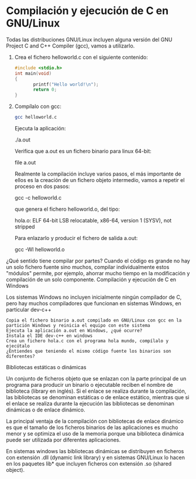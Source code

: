 # Compilación y ejecución de C en GNU/Linux

Todas las distribuciones GNU/Linux incluyen alguna versión del GNU Project C and C++ Compiler (gcc), vamos a utilizarlo.

1. Crea el fichero helloworld.c con el siguiente contenido:

	```c
	#include <stdio.h>
	int main(void) 
	{ 
           printf("Hello world!\n"); 
           return 0; 
	} 
	```

2. Compílalo con gcc:

   ```bash
   gcc helloworld.c
   ```
   

    Ejecuta la aplicación:

    ./a.out

    Verifica que a.out es un fichero binario para linux 64-bit:

    file a.out

    Realmente la compilación incluye varios pasos, el más importante de ellos es la creación de un fichero objeto intermedio, vamos a repetir el proceso en dos pasos:

     gcc -c helloworld.c 

    que genera el fichero helloworld.o, del tipo:

    hola.o: ELF 64-bit LSB relocatable, x86-64, version 1 (SYSV), not stripped

    Para enlazarlo y producir el fichero de salida a.out:

    gcc -Wl helloworld.o

¿Qué sentido tiene compilar por partes? Cuando el código es grande no hay un solo fichero fuente sino muchos, compilar individualmente estos "módulos" permite, por ejemplo, ahorrar mucho tiempo en la modificación y compilación de un solo componente.
Compilación y ejecución de C en Windows

Los sistemas Windows no incluyen inicialmente ningún compilador de C, pero hay muchos compiladores que funcionan en sistemas Windows, en particular dev-c++

    Copia el fichero binario a.out compilado en GNU/Linux con gcc en la partición Windows y reinicia el equipo con este sistema
    Ejecuta la aplicación a.out en Windows, ¿qué ocurre?
    Instala el IDE dev-c++ en windows
    Crea un fichero hola.c con el programa hola mundo, compílalo y ejecútalo
    ¿Entiendes que teniendo el mismo código fuente los binarios son diferentes?

Bibliotecas estáticas o dinámicas

Un conjunto de ficheros objeto que se enlazan con la parte principal de un programa para producir un binario o ejecutable reciben el nombre de biblioteca (library en inglés). Si el enlace se realiza durante la compilación, las bibliotecas se denominan estáticas o de enlace estático, mientras que si el enlace se realiza durante la ejecución las bibliotecas se denominan dinámicas o de enlace dinámico.

La principal ventaja de la compilación con bibliotecas de enlace dinámico es que el tamaño de los ficheros binarios de las aplicaciones es mucho menor y se optimiza el uso de la memoria porque una biblioteca dinámica puede ser utilizada por diferentes aplicaciones.

En sistemas windows las bibliotecas dinámicas se distribuyen en ficheros con extensión .dll (dynamic link library) y en sistemas GNU/Linux lo hacen en los paquetes lib* que incluyen ficheros con extensión .so (shared object).



